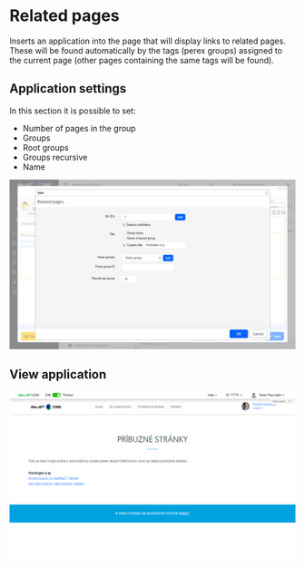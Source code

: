 # Related pages

Inserts an application into the page that will display links to related pages. These will be found automatically by the tags (perex groups) assigned to the current page (other pages containing the same tags will be found).

## Application settings

In this section it is possible to set:
- Number of pages in the group
- Groups
- Root groups
- Groups recursive
- Name

![](editor.png)

## View application

![](related-pages.png)
